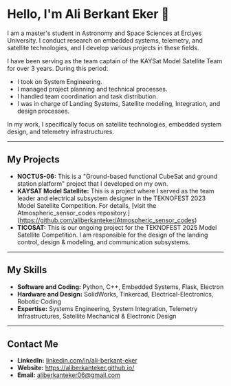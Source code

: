 # Hello, I'm Ali Berkant Eker 👋

I am a master's student in Astronomy and Space Sciences at Erciyes University. I conduct research on embedded systems, telemetry, and satellite technologies, and I develop various projects in these fields.

I have been serving as the team captain of the KAYSat Model Satellite Team for over 3 years. During this period:

* I took on System Engineering.
* I managed project planning and technical processes.
* I handled team coordination and task distribution.
* I was in charge of Landing Systems, Satellite modeling, Integration, and design processes.

In my work, I specifically focus on satellite technologies, embedded system design, and telemetry infrastructures.

---

## My Projects

* **NOCTUS-06:** This is a "Ground-based functional CubeSat and ground station platform" project that I developed on my own. 
* **KAYSAT Model Satellite:** This is a project where I served as the team leader and electrical subsystem designer in the TEKNOFEST 2023 Model Satellite Competition. For details, [visit the Atmospheric_sensor_codes repository.] (https://github.com/aliberkanteker/Atmospheric_sensor_codes)
* **TICOSAT:** This is our ongoing project for the TEKNOFEST 2025 Model Satellite Competition. I am responsible for the design of the landing control, design & modeling, and communication subsystems.

---

## My Skills

* **Software and Coding:** Python, C++, Embedded Systems, Flask, Electron
* **Hardware and Design:** SolidWorks, Tinkercad, Electrical-Electronics, Robotic Coding
* **Expertise:** Systems Engineering, System Integration, Telemetry Infrastructures, Satellite Mechanical & Electronic Design

---

## Contact Me

* **LinkedIn:** [linkedin.com/in/ali-berkant-eker](https://www.linkedin.com/in/ali-berkant-eker)
* **Website:**  https://aliberkanteker.github.io/
* **Email:** aliberkanteker06@gmail.com

